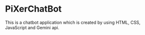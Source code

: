 # PiXerChatBot
This is a chatbot application which is created by using HTML, CSS, JavaScript and Gemini api.
